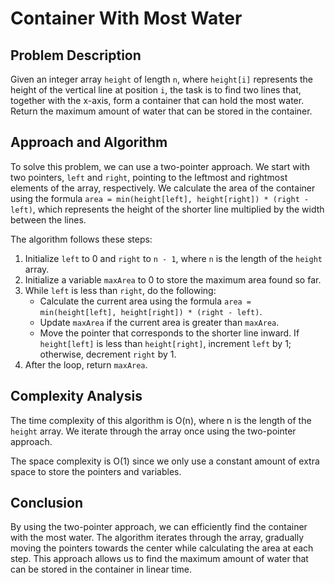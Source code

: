 # Container With Most Water

## Problem Description

Given an integer array `height` of length `n`, where `height[i]` represents the height of the vertical line at position `i`, the task is to find two lines that, together with the x-axis, form a container that can hold the most water. Return the maximum amount of water that can be stored in the container.

## Approach and Algorithm

To solve this problem, we can use a two-pointer approach. We start with two pointers, `left` and `right`, pointing to the leftmost and rightmost elements of the array, respectively. We calculate the area of the container using the formula `area = min(height[left], height[right]) * (right - left)`, which represents the height of the shorter line multiplied by the width between the lines.

The algorithm follows these steps:

1. Initialize `left` to 0 and `right` to `n - 1`, where `n` is the length of the `height` array.
2. Initialize a variable `maxArea` to 0 to store the maximum area found so far.
3. While `left` is less than `right`, do the following:
   - Calculate the current area using the formula `area = min(height[left], height[right]) * (right - left)`.
   - Update `maxArea` if the current area is greater than `maxArea`.
   - Move the pointer that corresponds to the shorter line inward. If `height[left]` is less than `height[right]`, increment `left` by 1; otherwise, decrement `right` by 1.
4. After the loop, return `maxArea`.

## Complexity Analysis

The time complexity of this algorithm is O(n), where n is the length of the `height` array. We iterate through the array once using the two-pointer approach.

The space complexity is O(1) since we only use a constant amount of extra space to store the pointers and variables.

## Conclusion

By using the two-pointer approach, we can efficiently find the container with the most water. The algorithm iterates through the array, gradually moving the pointers towards the center while calculating the area at each step. This approach allows us to find the maximum amount of water that can be stored in the container in linear time.
